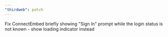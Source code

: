 ```yaml
---
"thirdweb": patch
---
```


Fix ConnectEmbed briefly showing "Sign In" prompt while the login status is not known - show loading indicator instead
